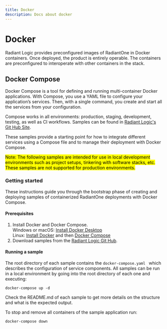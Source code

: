 ```yaml
---
title: Docker
description: Docs about docker
---
```


# Docker
Radiant Logic provides preconfigured images of RadiantOne in Docker containers. Once deployed, the product is entirely operable. The containers are preconfigured to interoperate with other containers in the stack. 

## Docker Compose
Docker Compose is a tool for defining and running multi-container Docker applications. With Compose, you use a YAML file to configure your application’s services. Then, with a single command, you create and start all the services from your configuration.

Compose works in all environments: production, staging, development, testing, as well as CI workflows. Samples can be found in [Radiant Logic's Git Hub Site](https://github.com/radiantlogic-devops/docker-compose).

These samples provide a starting point for how to integrate different services using a Compose file and to manage their deployment with Docker Compose.

<mark>Note: The following samples are intended for use in local development environments such as project setups, tinkering with software stacks, etc. These samples are not supported for production environments.</mark>

### Getting started
These instructions guide you through the bootstrap phase of creating and deploying samples of containerized RadiantOne deployments with Docker Compose.

#### Prerequisites
1. Install Docker and Docker Compose.
<br>Windows or macOS: [Install Docker Desktop](https://www.docker.com/get-started)
<br>Linux: [Install Docker](https://www.docker.com/get-started) and then [Docker Compose](https://github.com/docker/compose)
2. Download samples from the [Radiant Logic Git Hub](https://github.com/radiantlogic-devops).

#### Running a sample
The root directory of each sample contains the ```docker-compose.yaml ``` which describes the configuration of service components. All samples can be run in a local environment by going into the root directory of each one and executing:

```
docker-compose up -d
```

Check the README.md of each sample to get more details on the structure and what is the expected output. 

To stop and remove all containers of the sample application run:

```
docker-compose down
```

